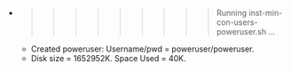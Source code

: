 * >>>>>>>>> Running inst-min-con-users-poweruser.sh ...
  * Created poweruser: Username/pwd = poweruser/poweruser.
  * Disk size = 1652952K. Space Used = 40K.
